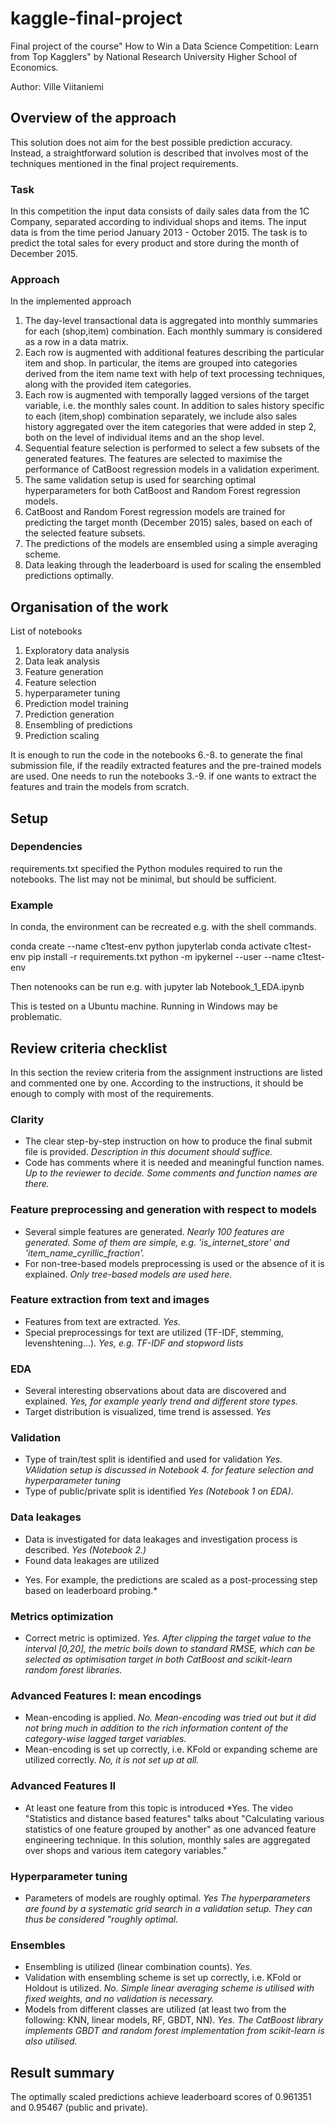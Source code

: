 # kaggle-final-project
Final project of the course" How to Win a Data Science Competition: Learn from Top Kagglers" by National Research University Higher School of Economics.

Author: Ville Viitaniemi

## Overview of the approach

This solution does not aim for the best possible prediction accuracy. Instead, a straightforward solution is described that involves most of the techniques mentioned in the final project requirements. 

### Task
In this competition the input data consists of daily sales data from the 1C Company, separated according to individual shops and items. The input data
is from the time period January 2013 - October 2015. The task is to predict the total sales for every product and store during the month of December 2015.

### Approach
In the  implemented approach
1. The day-level transactional data is aggregated into monthly summaries for each (shop,item) combination. Each monthly summary is considered as a row in a data matrix.  
2. Each row is augmented with additional features describing the particular item and shop. In particular, the items are grouped into categories derived from the item name text with help of text processing techniques, along with the provided item categories. 
3. Each row is augmented with temporally lagged versions of the target variable, i.e. the monthly sales count. In addition to sales history specific to each (item,shop) combination separately, we include also sales history aggregated over the item categories that were added in step 2, both on the level of individual items and an the shop level.
4. Sequential feature selection is performed to select a few subsets of the generated features. The features are selected to maximise the performance of CatBoost regression
models in a validation experiment.
5. The same validation setup is used for searching  optimal hyperparameters for both CatBoost and Random Forest regression models.
6. CatBoost and Random Forest regression models are trained for predicting the target month (December 2015) sales, based on each of the selected feature subsets.
7. The predictions of the models are ensembled using a simple averaging scheme.
8. Data leaking through the leaderboard is used for scaling 
the ensembled predictions optimally.


## Organisation of the work

List of notebooks
1. Exploratory data analysis
2. Data leak analysis
3. Feature generation
4. Feature selection 
5. hyperparameter tuning
6. Prediction model training 
7. Prediction generation 
8. Ensembling of predictions
9. Prediction scaling

It is enough to run the code in the notebooks 6.-8. to generate the final submission file, if the 
readily extracted features and the pre-trained models 
are used. One needs to run the notebooks 3.-9. if one wants 
to extract the features and train the models from scratch. 

## Setup

### Dependencies

requirements.txt specified the Python modules required to run the notebooks. The list may not be minimal,
but should be sufficient.

### Example
In conda, the environment can be recreated e.g. with the shell commands.

conda create --name c1test-env python jupyterlab
conda activate c1test-env
pip install -r requirements.txt
python -m ipykernel --user --name c1test-env

Then notenooks can be run e.g. with
jupyter lab Notebook_1_EDA.ipynb

This is tested on a Ubuntu machine. Running in Windows may be problematic. 


## Review criteria checklist

In this section the review criteria from the assignment instructions are listed and commented one by one. According to the instructions, 
it should be enough to comply with most of the requirements.

### Clarity

- The clear step-by-step instruction on how to produce the final submit file is provided. *Description in this document should suffice.*
- Code has comments where it is needed and meaningful function names. *Up to the reviewer to decide. Some comments and function names are there.*

### Feature preprocessing and generation with respect to models

- Several simple features are generated. *Nearly 100 features are generated. Some of them are simple, e.g. 'is_internet_store' and 'item_name_cyrillic_fraction'.*
- For non-tree-based models preprocessing is used or the absence of it is explained. *Only tree-based models are used here.*

### Feature extraction from text and images

- Features from text are extracted. *Yes.*
- Special preprocessings for text are utilized (TF-IDF, stemming, levenshtening...). *Yes, e.g. TF-IDF and stopword lists*

### EDA
- Several interesting observations about data are discovered and explained. *Yes, for example yearly trend and different store types.*
- Target distribution is visualized, time trend is assessed. *Yes*

### Validation
- Type of train/test split is identified and used for validation
*Yes. VAlidation setup is discussed in Notebook 4. for feature selection and hyperparameter tuning*
- Type of public/private split is identified
*Yes (Notebook 1 on EDA).*

### Data leakages
- Data is investigated for data leakages and investigation process is described. *Yes (Notebook 2.)*
- Found data leakages are utilized
* Yes. For example, the predictions are scaled as a post-processing step based on leaderboard probing.*
### Metrics optimization
- Correct metric is optimized. *Yes. After clipping the target value to the interval [0,20], the metric boils down to standard RMSE, which can be selected as optimisation target in both CatBoost and scikit-learn random forest libraries.*

### Advanced Features I: mean encodings
- Mean-encoding is applied. *No. Mean-encoding was tried out but it did not bring much in addition to the rich information content of the category-wise lagged target variables.*  
- Mean-encoding is set up correctly, i.e. KFold or expanding scheme are utilized correctly. *No, it is not set up at all.*

### Advanced Features II
- At least one feature from this topic is introduced
*Yes. The video "Statistics and distance based features" talks about "Calculating various statistics of one feature grouped by another" as one advanced feature engineering technique. In this solution, monthly sales are aggregated over shops and various item category variables." 
### Hyperparameter tuning
- Parameters of models are roughly optimal. *Yes The hyperparameters are found by a systematic grid search in a validation setup. They can thus be considered "roughly optimal.*

### Ensembles
- Ensembling is utilized (linear combination counts). *Yes.*
- Validation with ensembling scheme is set up correctly, i.e. KFold or Holdout is utilized. *No. Simple linear averaging scheme is utilised with fixed weights, and no validation is necessary.*
- Models from different classes are utilized (at least two from the following: KNN, linear models, RF, GBDT, NN). *Yes. The CatBoost library implements GBDT and random forest implementation from scikit-learn is also utilised.*

## Result summary

The optimally scaled predictions achieve leaderboard scores of 0.961351 and 0.95467 (public and private).  
